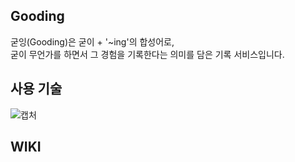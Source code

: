 ## Gooding
굳잉(Gooding)은 굳이 + '~ing'의 합성어로,    
굳이 무언가를 하면서 그 경험을 기록한다는 의미를 담은 기록 서비스입니다.

## 사용 기술
![캡처](https://github.com/dnd-side-project/dnd-9th-3-backend/assets/31242766/3b4d9432-0aef-4008-aff4-170cb7ee7923)

## WIKI
